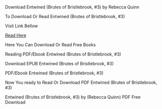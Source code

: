 Download Entwined (Brutes of Bristlebrook, #3) by Rebecca Quinn

To Download Or Read Entwined (Brutes of Bristlebrook, #3)

Visit Link Bellow

[Read Here](https://mobionlines.web.app/clove/210553766-entwined)

Here You Can Download Or Read Free Books

Reading PDF/Ebook Entwined (Brutes of Bristlebrook, #3)

Download EPUB Entwined (Brutes of Bristlebrook, #3)

PDF/Ebook Entwined (Brutes of Bristlebrook, #3)

Now You ready to Read Or Download PDF Entwined (Brutes of Bristlebrook, #3)

Entwined (Brutes of Bristlebrook, #3) by (Rebecca Quinn) PDF Free Download
